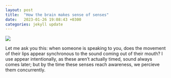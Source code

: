 ```yaml
---
layout: post
title:  "How the brain makes sense of senses"
date:   2023-01-26 19:08:43 +0300
categories: jekyll update
---
```


![](/images/)

Let me ask you this: when someone is speaking to you, does the movement of their lips appear synchronous to the sound coming out of their mouth? I use appear intentionally, as these aren’t actually timed, sound always comes later; but by the time these senses reach awareness, we percieve them concurrently.


